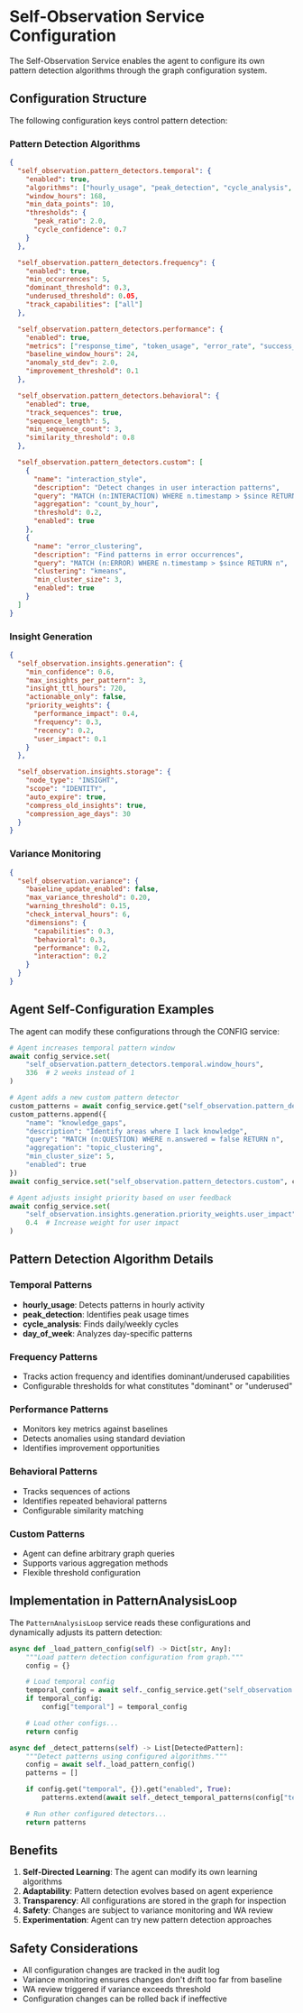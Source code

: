 # Self-Observation Service Configuration

The Self-Observation Service enables the agent to configure its own pattern detection algorithms through the graph configuration system.

## Configuration Structure

The following configuration keys control pattern detection:

### Pattern Detection Algorithms

```json
{
  "self_observation.pattern_detectors.temporal": {
    "enabled": true,
    "algorithms": ["hourly_usage", "peak_detection", "cycle_analysis", "day_of_week"],
    "window_hours": 168,
    "min_data_points": 10,
    "thresholds": {
      "peak_ratio": 2.0,
      "cycle_confidence": 0.7
    }
  },

  "self_observation.pattern_detectors.frequency": {
    "enabled": true,
    "min_occurrences": 5,
    "dominant_threshold": 0.3,
    "underused_threshold": 0.05,
    "track_capabilities": ["all"]
  },

  "self_observation.pattern_detectors.performance": {
    "enabled": true,
    "metrics": ["response_time", "token_usage", "error_rate", "success_rate"],
    "baseline_window_hours": 24,
    "anomaly_std_dev": 2.0,
    "improvement_threshold": 0.1
  },

  "self_observation.pattern_detectors.behavioral": {
    "enabled": true,
    "track_sequences": true,
    "sequence_length": 5,
    "min_sequence_count": 3,
    "similarity_threshold": 0.8
  },

  "self_observation.pattern_detectors.custom": [
    {
      "name": "interaction_style",
      "description": "Detect changes in user interaction patterns",
      "query": "MATCH (n:INTERACTION) WHERE n.timestamp > $since RETURN n",
      "aggregation": "count_by_hour",
      "threshold": 0.2,
      "enabled": true
    },
    {
      "name": "error_clustering",
      "description": "Find patterns in error occurrences",
      "query": "MATCH (n:ERROR) WHERE n.timestamp > $since RETURN n",
      "clustering": "kmeans",
      "min_cluster_size": 3,
      "enabled": true
    }
  ]
}
```

### Insight Generation

```json
{
  "self_observation.insights.generation": {
    "min_confidence": 0.6,
    "max_insights_per_pattern": 3,
    "insight_ttl_hours": 720,
    "actionable_only": false,
    "priority_weights": {
      "performance_impact": 0.4,
      "frequency": 0.3,
      "recency": 0.2,
      "user_impact": 0.1
    }
  },

  "self_observation.insights.storage": {
    "node_type": "INSIGHT",
    "scope": "IDENTITY",
    "auto_expire": true,
    "compress_old_insights": true,
    "compression_age_days": 30
  }
}
```

### Variance Monitoring

```json
{
  "self_observation.variance": {
    "baseline_update_enabled": false,
    "max_variance_threshold": 0.20,
    "warning_threshold": 0.15,
    "check_interval_hours": 6,
    "dimensions": {
      "capabilities": 0.3,
      "behavioral": 0.3,
      "performance": 0.2,
      "interaction": 0.2
    }
  }
}
```

## Agent Self-Configuration Examples

The agent can modify these configurations through the CONFIG service:

```python
# Agent increases temporal pattern window
await config_service.set(
    "self_observation.pattern_detectors.temporal.window_hours",
    336  # 2 weeks instead of 1
)

# Agent adds a new custom pattern detector
custom_patterns = await config_service.get("self_observation.pattern_detectors.custom")
custom_patterns.append({
    "name": "knowledge_gaps",
    "description": "Identify areas where I lack knowledge",
    "query": "MATCH (n:QUESTION) WHERE n.answered = false RETURN n",
    "aggregation": "topic_clustering",
    "min_cluster_size": 5,
    "enabled": true
})
await config_service.set("self_observation.pattern_detectors.custom", custom_patterns)

# Agent adjusts insight priority based on user feedback
await config_service.set(
    "self_observation.insights.generation.priority_weights.user_impact",
    0.4  # Increase weight for user impact
)
```

## Pattern Detection Algorithm Details

### Temporal Patterns
- **hourly_usage**: Detects patterns in hourly activity
- **peak_detection**: Identifies peak usage times
- **cycle_analysis**: Finds daily/weekly cycles
- **day_of_week**: Analyzes day-specific patterns

### Frequency Patterns
- Tracks action frequency and identifies dominant/underused capabilities
- Configurable thresholds for what constitutes "dominant" or "underused"

### Performance Patterns
- Monitors key metrics against baselines
- Detects anomalies using standard deviation
- Identifies improvement opportunities

### Behavioral Patterns
- Tracks sequences of actions
- Identifies repeated behavioral patterns
- Configurable similarity matching

### Custom Patterns
- Agent can define arbitrary graph queries
- Supports various aggregation methods
- Flexible threshold configuration

## Implementation in PatternAnalysisLoop

The `PatternAnalysisLoop` service reads these configurations and dynamically adjusts its pattern detection:

```python
async def _load_pattern_config(self) -> Dict[str, Any]:
    """Load pattern detection configuration from graph."""
    config = {}

    # Load temporal config
    temporal_config = await self._config_service.get("self_observation.pattern_detectors.temporal")
    if temporal_config:
        config["temporal"] = temporal_config

    # Load other configs...
    return config

async def _detect_patterns(self) -> List[DetectedPattern]:
    """Detect patterns using configured algorithms."""
    config = await self._load_pattern_config()
    patterns = []

    if config.get("temporal", {}).get("enabled", True):
        patterns.extend(await self._detect_temporal_patterns(config["temporal"]))

    # Run other configured detectors...
    return patterns
```

## Benefits

1. **Self-Directed Learning**: The agent can modify its own learning algorithms
2. **Adaptability**: Pattern detection evolves based on agent experience
3. **Transparency**: All configurations are stored in the graph for inspection
4. **Safety**: Changes are subject to variance monitoring and WA review
5. **Experimentation**: Agent can try new pattern detection approaches

## Safety Considerations

- All configuration changes are tracked in the audit log
- Variance monitoring ensures changes don't drift too far from baseline
- WA review triggered if variance exceeds threshold
- Configuration changes can be rolled back if ineffective
